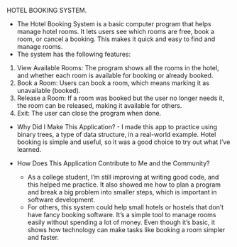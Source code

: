 HOTEL BOOKING SYSTEM.  

- The Hotel Booking System is a basic computer program that helps manage hotel rooms. It lets users see which rooms are free, book a room, or cancel a booking. This makes it quick and easy to find and manage rooms.
- The system has the following features:
1. View Available Rooms: The program shows all the rooms in the hotel, and whether each room is available for booking or already booked.
2. Book a Room: Users can book a room, which means marking it as unavailable (booked).
3. Release a Room: If a room was booked but the user no longer needs it, the room can be released, making it available for others.
4. Exit: The user can close the program when done.

* Why Did I Make This Application? 
		- I made this app to practice using binary trees, a type of data structure, in a real-world example. Hotel booking is simple and useful, so it was a good choice to try out what I’ve learned.

* How Does This Application Contribute to Me and the Community?
     - As a college student, I’m still improving at writing good code, and this helped me practice. It also showed me how to plan a program and break a big problem into smaller steps,
       which is important in software development.
    - For others, this system could help small hotels or hostels that don’t have fancy booking software. It’s a simple tool to manage rooms easily without spending a lot of
      money. Even though it’s basic, it shows how technology can make tasks like booking a room simpler and faster.
